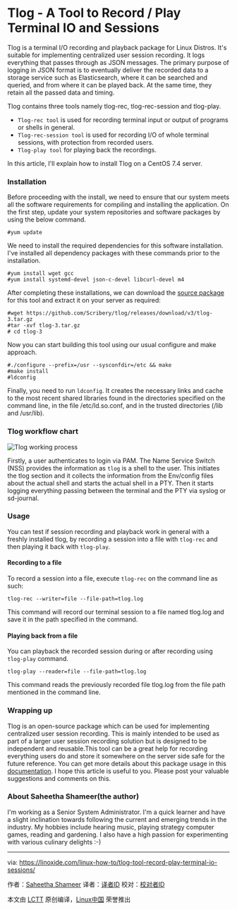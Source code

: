 Tlog - A Tool to Record / Play Terminal IO and Sessions
======
Tlog is a terminal I/O recording and playback package for Linux Distros. It's suitable for implementing centralized user session recording. It logs everything that passes through as JSON messages. The primary purpose of logging in JSON format is to eventually deliver the recorded data to a storage service such as Elasticsearch, where it can be searched and queried, and from where it can be played back. At the same time, they retain all the passed data and timing.

Tlog contains three tools namely tlog-rec, tlog-rec-session and tlog-play.

  * `Tlog-rec tool` is used for recording terminal input or output of programs or shells in general.
  * `Tlog-rec-session tool` is used for recording I/O of whole terminal sessions, with protection from recorded users.
  * `Tlog-play tool` for playing back the recordings.



In this article, I'll explain how to install Tlog on a CentOS 7.4 server.

### Installation

Before proceeding with the install, we need to ensure that our system meets all the software requirements for compiling and installing the application. On the first step, update your system repositories and software packages by using the below command.
```
#yum update
```

We need to install the required dependencies for this software installation. I've installed all dependency packages with these commands prior to the installation.
```
#yum install wget gcc
#yum install systemd-devel json-c-devel libcurl-devel m4
```

After completing these installations, we can download the [source package][1] for this tool and extract it on your server as required:
```
#wget https://github.com/Scribery/tlog/releases/download/v3/tlog-3.tar.gz
#tar -xvf tlog-3.tar.gz
# cd tlog-3
```

Now you can start building this tool using our usual configure and make approach.
```
#./configure --prefix=/usr --sysconfdir=/etc && make
#make install
#ldconfig
```

Finally, you need to run `ldconfig`. It creates the necessary links and cache to the most recent shared libraries found in the directories specified on the command line, in the file /etc/ld.so.conf, and in the trusted directories (/lib and /usr/lib).

### Tlog workflow chart

![Tlog working process][2]

Firstly, a user authenticates to login via PAM. The Name Service Switch (NSS) provides the information as `tlog` is a shell to the user. This initiates the tlog section and it collects the information from the Env/config files about the actual shell and starts the actual shell in a PTY. Then it starts logging everything passing between the terminal and the PTY via syslog or sd-journal.

### Usage

You can test if session recording and playback work in general with a freshly installed tlog, by recording a session into a file with `tlog-rec` and then playing it back with `tlog-play`.

#### Recording to a file

To record a session into a file, execute `tlog-rec` on the command line as such:
```
tlog-rec --writer=file --file-path=tlog.log
```

This command will record our terminal session to a file named tlog.log and save it in the path specified in the command.

#### Playing back from a file

You can playback the recorded session during or after recording using `tlog-play` command.
```
tlog-play --reader=file --file-path=tlog.log
```

This command reads the previously recorded file tlog.log from the file path mentioned in the command line.

### Wrapping up

Tlog is an open-source package which can be used for implementing centralized user session recording. This is mainly intended to be used as part of a larger user session recording solution but is designed to be independent and reusable.This tool can be a great help for recording everything users do and store it somewhere on the server side safe for the future reference. You can get more details about this package usage in this [documentation][3]. I hope this article is useful to you. Please post your valuable suggestions and comments on this.

### About Saheetha Shameer(the author)
I'm working as a Senior System Administrator. I'm a quick learner and have a slight inclination towards following the current and emerging trends in the industry. My hobbies include hearing music, playing strategy computer games, reading and gardening. I also have a high passion for experimenting with various culinary delights :-)

--------------------------------------------------------------------------------

via: https://linoxide.com/linux-how-to/tlog-tool-record-play-terminal-io-sessions/

作者：[Saheetha Shameer][a]
译者：[译者ID](https://github.com/译者ID)
校对：[校对者ID](https://github.com/校对者ID)

本文由 [LCTT](https://github.com/LCTT/TranslateProject) 原创编译，[Linux中国](https://linux.cn/) 荣誉推出

[a]:https://linoxide.com/author/saheethas/
[1]:https://github.com/Scribery/tlog/releases/download/v3/tlog-3.tar.gz
[2]:https://linoxide.com/wp-content/uploads/2018/01/Tlog-working-process.png
[3]:https://github.com/Scribery/tlog/blob/master/README.md
